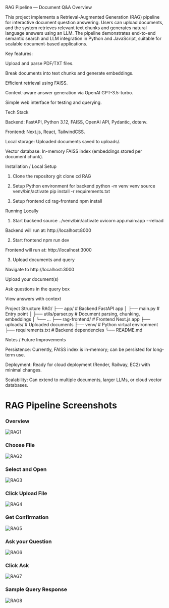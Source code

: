 RAG Pipeline — Document Q&A
Overview

This project implements a Retrieval-Augmented Generation (RAG) pipeline for interactive document question answering. Users can upload documents, and the system retrieves relevant text chunks and generates natural language answers using an LLM. The pipeline demonstrates end-to-end semantic search and LLM integration in Python and JavaScript, suitable for scalable document-based applications.

Key features:

Upload and parse PDF/TXT files.

Break documents into text chunks and generate embeddings.

Efficient retrieval using FAISS.

Context-aware answer generation via OpenAI GPT-3.5-turbo.

Simple web interface for testing and querying.

Tech Stack

Backend: FastAPI, Python 3.12, FAISS, OpenAI API, Pydantic, dotenv.

Frontend: Next.js, React, TailwindCSS.

Local storage: Uploaded documents saved to uploads/.

Vector database: In-memory FAISS index (embeddings stored per document chunk).

Installation / Local Setup
1. Clone the repository
git clone <your-repo-url>
cd RAG

2. Setup Python environment for backend
python -m venv venv
source venv/bin/activate
pip install -r requirements.txt

3. Setup frontend
cd rag-frontend
npm install

Running Locally
1. Start backend
source ../venv/bin/activate
uvicorn app.main:app --reload


Backend will run at: http://localhost:8000

2. Start frontend
npm run dev


Frontend will run at: http://localhost:3000

3. Upload documents and query

Navigate to http://localhost:3000

Upload your document(s)

Ask questions in the query box

View answers with context

Project Structure
RAG/
├── app/                 # Backend FastAPI app
│   ├── main.py          # Entry point
│   ├── utils/parser.py  # Document parsing, chunking, embeddings
│   └── ...
├── rag-frontend/        # Frontend Next.js app
├── uploads/             # Uploaded documents
├── venv/                # Python virtual environment
├── requirements.txt     # Backend dependencies
└── README.md

Notes / Future Improvements

Persistence: Currently, FAISS index is in-memory; can be persisted for long-term use.

Deployment: Ready for cloud deployment (Render, Railway, EC2) with minimal changes.

Scalability: Can extend to multiple documents, larger LLMs, or cloud vector databases.



# RAG Pipeline Screenshots

### Overview 
![RAG1](app/assets/RAG1.png)

### Choose File
![RAG2](app/assets/RAG2.png)

### Select and Open
![RAG3](app/assets/RAG3.png)

### Click Upload File
![RAG4](app/assets/RAG4.png)

### Get Confirmation
![RAG5](app/assets/RAG5.png)

### Ask your Question
![RAG6](app/assets/RAG6.png)

### Click Ask
![RAG7](app/assets/RAG7.png)

### Sample Query Response
![RAG8](app/assets/RAG8.png)


